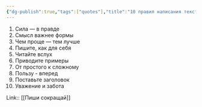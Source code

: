```yaml
---
{"dg-publish":true,"tags":["quotes"],"title":"10 правил написания текста","date":"2021-09-22T09:41:00+03:00","modified_at":"2022-06-18T15:29:22+03:00","permalink":"/quotes/202109220941/","dgHomeLink":false,"dgPassFrontmatter":true}
---
```



1. Сила — в правде
2. Смысл важнее формы
3. Чем проще — тем лучше
4. Пишите, как для себя
5. Читайте вслух
6. Приводите примеры
7. От простого к сложному
8. Пользу - вперед
9. Поставьте заголовок
10. Уважение и забота

Link:: [[Пиши сокращай]]
